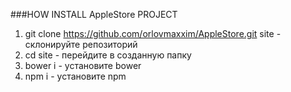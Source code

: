 ###HOW INSTALL AppleStore PROJECT

1. git clone https://github.com/orlovmaxxim/AppleStore.git site - склонируйте репозиторий
2. cd site - перейдите в созданную папку
3. bower i - установите bower
4. npm i - установите npm